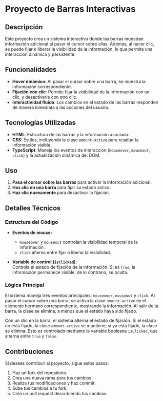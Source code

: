 # Proyecto de Barras Interactivas

## Descripción

Este proyecto crea un sistema interactivo donde las barras muestran información adicional al pasar el cursor sobre ellas. Además, al hacer clic, se puede fijar o liberar la visibilidad de la información, lo que permite una interacción dinámica y persistente.

## Funcionalidades

- **Hover dinámico**: Al pasar el cursor sobre una barra, se muestra la información correspondiente.
- **Fijación con clic**: Permite fijar la visibilidad de la información con un clic, y desactivarla con otro clic.
- **Interactividad fluida**: Los cambios en el estado de las barras responden de manera inmediata a las acciones del usuario.

## Tecnologías Utilizadas

- **HTML**: Estructura de las barras y la información asociada.
- **CSS**: Estilos, incluyendo la clase `amount-active` para resaltar la información visible.
- **TypeScript**: Maneja los eventos de interacción (`mouseover`, `mouseout`, `click`) y la actualización dinámica del DOM.

## Uso

1. **Pasa el cursor sobre las barras** para activar la información adicional.
2. **Haz clic en una barra** para fijar su estado activo.
3. **Haz clic nuevamente** para desactivar la fijación.

## Detalles Técnicos

### Estructura del Código

- **Eventos de mouse:**
  - `mouseover` y `mouseout` controlan la visibilidad temporal de la información.
  - `click` alterna entre fijar o liberar la visibilidad.
  
- **Variable de control (`isClicked`)**:  
  Controla el estado de fijación de la información. Si es `true`, la información permanece visible, de lo contrario, se oculta.

### Lógica Principal

El sistema maneja tres eventos principales: `mouseover`, `mouseout` y `click`. Al pasar el cursor sobre una barra, se activa la clase `amount-active` en el elemento hermano correspondiente, mostrando la información. Al salir de la barra, la clase se elimina, a menos que el estado haya sido fijado.

Con un clic en la barra, el sistema alterna el estado de fijación. Si el estado no está fijado, la clase `amount-active` se mantiene; si ya está fijado, la clase se elimina. Esto es controlado mediante la variable booleana `isClicked`, que alterna entre `true` y `false`.

## Contribuciones

Si deseas contribuir al proyecto, sigue estos pasos:

1. Haz un fork del repositorio.
2. Crea una nueva rama para tus cambios.
3. Realiza tus modificaciones y haz commit.
4. Sube tus cambios a tu fork.
5. Crea un pull request describiendo tus cambios.